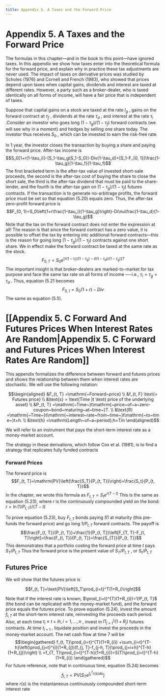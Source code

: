 ```yaml
---
title: Appendix 5. A Taxes and the Forward Price
---
```


# Appendix 5. A Taxes and the Forward Price

The formulas in this chapter—and in the book to this point—have ignored taxes. In this appendix we show how taxes enter into the theoretical formula for the forward price,  and explain why in practice these tax adjustments are never used. The impact of taxes on derivative prices was studied by Scholes (1976) and Cornell and French (1983),  who showed that prices depend upon taxes when capital gains,  dividends and interest are taxed at different rates. However,  a party such as a broker-dealer,  who is taxed identically on all forms of income,  will have a fair price that is independent of taxes.

Suppose that capital gains on a stock are taxed at the rate $l_{g}$ ,  gains on the forward contract at $\tau_f$ ,  dividends at the rate $\tau_{d}$ ,  and interest at the rate $\tau_{i}$ .Consider an investor who goes long $(1-\tau_{g})/(1-\tau_{f})$ forward contracts (we will see why in a moment) and hedges by selling one share today. The investor thus receives $S_{0}$ ,  which can be invested to earn the risk-free rate.

In 1 year,  the investor closes the transaction by buying a share and paying the forward price. After-tax income is
$$S_0[1+r(1-\tau_i)]-[S_1-\tau_g(S_1-S_0)]-Div(1-\tau_d)+[S_1-F_{0,      1}]\frac{1-\tau_g}{1-\tau_f}(1-\tau_f)$$
The first bracketed term is the after-tax value of invested short-sale proceeds,  the second is the after-tax cost of buying the share to close the short sale,  the third is the after-tax dividend that must be paid to the share-lender,  and the fourth is the after-tax gain on $(1-\tau_{g})/(1-\tau_{f})$ futures contracts. If the transaction is to generate no-arbitrage profits,  the forward price must be set so that equation (5.20) equals zero. Thus,  the after-tax zero-profit forward price is
$$F_{0,      1}=S_0\left(1+r\frac{1-\tau_i}{1-\tau_g}\right)-Di\nu\frac{1-\tau_d}{1-\tau_g}$$
Note that the tax on the forward contract does not enter the expression at all! The reason is that since the forward contract has a zero value,  it is possible to offset the tax by entering intc additional forward contracts—this is the reason for going long $(1-\tau_{g})/(1-\tau_{f})$ contracts against one short share. We in effect make the forward contract be taxed at the same rate as the stock.
$$F_{0,      T}=S_{0}e^{[r(1-\tau_{i})/(1-\tau_{g})-\delta(1-\tau_{d})/(1-\tau_{g})]T}$$
The important insight is that broker-dealers are marked-to-market for tax purpose and face the same tax rate on all forms of income —-i.e.,  $\tau_{i}=\tau_{g}=\tau_{d}$ . Thus,  equation (5.21 becomes
$$F_{0,      1}=S_0\left(1+r\right)-Div$$
The same as equation (5.5).

# [[Appendix 5. C Forward And Futures Prices When Interest Rates Are Random|Appendix 5. C Forward and Futures Prices When Interest Rates Are Random]]

This appendix formalizes the difference between forward and futures prices and shows the relationship between them when interest rates are stochastic. We will use the following notation:

$$\begin{aligned}
&F_{t,      T} =\mathrm{~Forward~price} \\
&f_{t,      F} \text{= Futures price} \\
&\text{s} = \text{Time }t \text{ price of the underlying asset} \\
&P_{t,      T} =\mathrm{~Time~}t\mathrm{~price~of~a~zero-coupon~bond~maturing~at~time~}T. \\
&\text{R} =\mathrm{~Time~}t\mathrm{~interest~rate~from~time~}t\mathrm{~to~time~}t+h. \\
&\text{h} =\mathrm{Length~of~a~period};h=T/n 
\end{aligned}$$

We will refer to an instrument that pays the short-term interest rate as a money-market account.

The strategy in these derivations,      which follow Cox et al. (1981),      is to find a strategy that replicates fully funded contracts

### Forward Prices

The forward price is
$$F_{t,      T}=\mathrm{PV}\left(\frac{S_T}{P_{t,      T}}\right)=\frac{S_t}{P_{t,      T}}$$
In the chapter,        we wrote this formula as $F_{t,      T}=S_{t}e^{r(T-t)}$ This is the same as equation (5.23),        where $r$ is the continuously compounded yield on the bond: $r=\ln(1/P_{t,      T})/(T-t)$

To prove equation (5.23),        buy $F_{t,      T}$ bonds paying $S1$ at maturity (this pre-funds the forward price) and go long $1/P_{t,      T}$ forward contracts. The payoff is
$$\frac{F_{t,      T}}{P_{t,      T}}+\frac{1}{P_{t,      T}}\left[F_{T,      T}-F_{t,      T}\right]=\frac{F_{t,      T}}{P_{t,      T}}=\frac{S_{T}}{P_{t,      T}}$$
This demonstrates that a portfolio costing the forward price at time $t$ pays $S_{T}/P_{t,      T}$ Thus the forward price is the present value of $S_{T}/P_{t,      T}$ ,      or $S_{t}/P_{t,      T}$

## Futures Price

We will show that the futures price is

$$f_{t,      T}=\text{PV}\left[S_T\prod_{i=t}^T(1+R_i)\right]$$

Note that if the interest rate is known,      $\prod_{i=t}^{T}(1+R_{i})=1/P_{t,      T}$ (the bond can be replicated with the money-market fund),      and the forward price equals the futures price. To prove equation (5.24),      invest the amount $f_{l,      T}$ at the short-term interest rate,      reinvesting the proceeds each period. Also,      at each time $t_{i} \equiv t+ih,      i=1,      \ldots,      n$ ,      invest in $\Pi_{j=t}^{l_{i}}(1+R_{j})$ futures contracts. At time $t_{i+1}$ ,      liquidate position and invest the proceeds in the money-market account. The net cash flow at time 7 will be
$$\begin{gathered}
f_{t,      T}\prod_{i=t}^{T}(1+R_{i}) +\sum_{i=t}^{T-h}\left(\prod_{j=t}^{i}(1+R_{j})(f_{j,      T}-f_{j-h,      T})\prod_{j=i+h}^{T-h}(1+R_{j})\right) \\
=f_{T,      T}\prod_{i=t}^{T-h}(1+R_{i})=S(T)\prod_{i=t}^{T-h}(1+R_{i}) 
\end{gathered}$$
For future reference,      note that in continuous time,      equation (5.24) becomes
$$f_{t,      T}=\mathrm{PV}\left[S_Te^{\int_t^Tr(s)ds}\right]$$
where $r(s)$ is the instantaneous continuously compounded short-term interest rate
